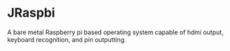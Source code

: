 # JRaspbi
A bare metal Raspberry pi based operating system capable of hdmi output, keyboard recognition, and pin outputting.
